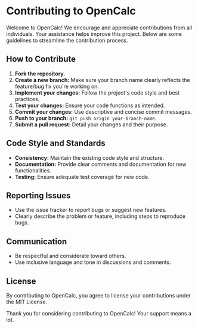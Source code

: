 # Contributing to OpenCalc

Welcome to OpenCalc! We encourage and appreciate contributions from all individuals. Your assistance helps improve this project. Below are some guidelines to streamline the contribution process.

## How to Contribute

1. **Fork the repository.**
2. **Create a new branch:** Make sure your branch name clearly reflects the feature/bug fix you're working on.
3. **Implement your changes:** Follow the project's  code style and best practices.
4. **Test your changes:** Ensure your code functions as intended.
5. **Commit your changes:** Use descriptive and concise commit messages.
6. **Push to your branch:** `git push origin your-branch-name`.
7. **Submit a pull request:** Detail your changes and their purpose.

## Code Style and Standards

- **Consistency:** Maintain the existing code style and structure.
- **Documentation:** Provide clear comments and documentation for new functionalities.
- **Testing:** Ensure adequate test coverage for new code.

## Reporting Issues

- Use the issue tracker to report bugs or suggest new features.
- Clearly describe the problem or feature, including steps to reproduce bugs.

## Communication

- Be respectful and considerate toward others.
- Use inclusive language and tone in discussions and comments.

## License

By contributing to OpenCalc, you agree to license your contributions under the MIT License.

Thank you for considering contributing to OpenCalc! Your support means a lot.
